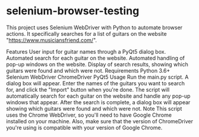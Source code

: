 # selenium-browser-testing

This project uses Selenium WebDriver with Python to automate browser actions. It specifically searches for a list of guitars on the website "https://www.musiciansfriend.com/".

Features
User input for guitar names through a PyQt5 dialog box.
Automated search for each guitar on the website.
Automated handling of pop-up windows on the website.
Display of search results, showing which guitars were found and which were not.
Requirements
Python 3.6+
Selenium WebDriver
ChromeDriver
PyQt5
Usage
Run the main.py script.
A dialog box will appear. Enter the names of the guitars you want to search for, and click the "Import" button when you're done.
The script will automatically search for each guitar on the website and handle any pop-up windows that appear.
After the search is complete, a dialog box will appear showing which guitars were found and which were not.
Note
This script uses the Chrome WebDriver, so you'll need to have Google Chrome installed on your machine. Also, make sure that the version of ChromeDriver you're using is compatible with your version of Google Chrome.